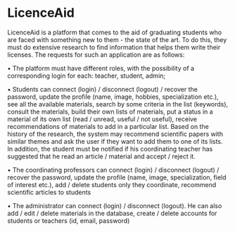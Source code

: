 # LicenceAid
LicenceAid is a platform that comes to the aid of graduating students who are faced with something new to them - the state of the art. To do this, they must do extensive research to find information that helps them write their licenses. The requests for such an application are as follows:

• The platform must have different roles, with the possibility of a corresponding login for each: teacher, student, admin;

• Students can connect (login) / disconnect (logout) / recover the password, update the profile (name, image, hobbies, specialization etc.), see all the available materials, search by some criteria in the list (keywords), consult the materials, build their own lists of materials, put a status in a material of its own list (read / unread, useful / not useful), receive recommendations of materials to add in a particular list. Based on the history of the research, the system may recommend scientific papers with similar themes and ask the user if they want to add them to one of its lists. In addition, the student must be notified if his coordinating teacher has suggested that he read an article / material and accept / reject it.

• The coordinating professors can connect (login) / disconnect (logout) / recover the password, update the profile (name, image, specialization, field of interest etc.), add / delete students only they coordinate, recommend scientific articles to students

• The administrator can connect (login) / disconnect (logout). He can also add / edit / delete materials in the database, create / delete accounts for students or teachers (id, email, password)
